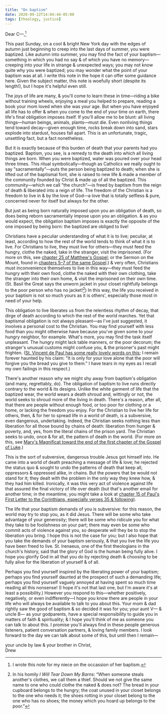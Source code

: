 ```yaml
---
title: "On baptism"
date: 2020-09-22T14:04:44-05:00
tags: [theology, justice]
---
```


Dear C—,[^1]

This past Sunday, on a cool & bright New York day with the edges of autumn just beginning to creep into the last days of summer, you were baptized. Like autumn into summer, you may find the fact of your baptism—something in which you had no say & of which you have no memory—creeping into your life in strange & unexpected ways; you may not know quite why you were baptized; you may wonder what the point of your baptism was at all. I write this note in the hope it can offer some guidance here. Given the subject matter, this note is woefully short (despite its length!), but I hope it's helpful even still.

The joys of life are many, & you'll come to learn these in time—riding a bike without training wheels, enjoying a meal you helped to prepare, reading a book your mom loved when she was your age. But when you have enjoyed all life has to offer & when you come to the end of your time on earth, there life's final obligation imposes itself. If you'll allow me to be blunt: all living things—human beings, animals, plants—must die. Even nonliving things tend toward decay—given enough time, rocks break down into sand, stars explode into stardust, houses fall apart. This is an unfortunate, tragic, unsettling fact, but a fact nonetheless.

But it is exactly because of this burden of death that your parents had you baptized. Baptism, you see, is a remedy to the death into which all living things are born. When you were baptized, water was poured over your head three times. This ritual symbolically—though as Catholics we really ought to say "sacramentally"—puts the person being baptized to death; when she is lifted out of the baptismal font, she is raised to new life & made a member of the community founded by Christ & made up of all the baptized. This community—which we call "the church"—is freed by baptism from the reign of death & liberated into a reign of life. The freedom of the Christian is a freedom to live in & by the love of God—a love that is totally selfless & pure, concerned never for itself but always for the other.

But just as being born naturally imposed upon you an obligation of death, so does being reborn sacramentally impose upon you an obligation. & as you would expect, the obligation baptism imposes is exactly the opposite of the one imposed by being born: the baptized are obliged to live!

Christians have a peculiar understanding of what it is to live; peculiar, at least, according to how the rest of the world tends to think of what it is to live. For Christians to live, they must live for others—they must feed the hungry, clothe the naked, take in the stranger, visit the imprisoned. (For more on this, see [chapter 25 of Matthew's Gospel](https://www.biblegateway.com/passage/?search=matthew+25%3A31-46&version=RSVCE); or the Sermon on the Mount, found in [chapters 5–7 of the same Gospel](https://www.biblegateway.com/passage/?search=matthew+5-7&version=RSVCE).) & very often, Christians must inconvenience themselves to live in this way—they must feed the hungry with their own food, clothe the naked with their own clothing, take the stranger into their own home, & visit the imprisoned on their own time. (St. Basil the Great says the unworn jacket in your closet rightfully belongs to the poor person who has no jacket![^2]) In this way, the life you received in your baptism is not so much yours as it is others', especially those most in need of your help.

This obligation to live liberates us from the relentless rhythm of decay, that dirge of death according to which the rest of the world marches. Yet that baptismal obligation is not always pleasant—as I've just suggested, it involves a personal cost to the Christian. You may find yourself with less food than you might otherwise have because you've given some to your hungry neighbor, for example. What's more, you may find the task itself unpleasant. The hungry might lack table manners, or the poor decorum; the stranger's unusual customs might confuse you, & the prisoner's past might frighten. ([St. Vincent de Paul has some really lovely words on this](https://en.wikiquote.org/wiki/Vincent_de_Paul); I remain forever haunted by his claim: "It is only for your love alone that the poor will forgive you the bread you give to them." I have tears in my eyes as I recall my own failings in this respect.)

There's another reason why we might shy away from baptism's obligation (and many, regrettably, do). The obligation of baptism to live runs directly contrary to the world & its designs. Unlike the white garment of life that the baptized wear, the world wears a death shroud and, wittingly or not, the world seeks to shroud more of the living in death. There's a reason, after all, that there are people without enough food, or too poor for clothing or a home, or lacking the freedom you enjoy. For the Christian to live her life for others, then, & for her to spread life in a world of death, is a subversive, even dangerous, undertaking. Indeed, the Christian seeks nothing less than liberation for all those bound by chains of death: liberation from hunger & poverty, and, yes, from the literal chains of the prison yard. The Christian seeks to undo, once & for all, the pattern of death in the world. (For more on this, see [Mary's Magnificat toward the end of the first chapter of the Gospel of Luke](https://www.biblegateway.com/passage/?search=luke+1%3A47-55&version=RSVCE).)

This is the sort of subversive, dangerous trouble Jesus got himself into. He came into a world of death preaching a message of life & love; he rejected the status quo & sought to undo the patterns of death that keep all, oppressors & oppressed alike, in chains. But the powers that be would not stand for it; they dealt with the problem in the only way they knew how, & they had him killed. Ironically, it was this very act of violence against life that assured the final victory of life over death (but that's another email for another time; in the meantime, you might take a look at [chapter 15 of Paul's First Letter to the Corinthians, especially verses 35 & following](https://www.biblegateway.com/passage/?search=1+cor+15%3A35-58&version=RSVCE)).

The life that your baptism demands of you is subversive: for this reason, the world may try to stop you, as it did Jesus. There will be some who take advantage of your generosity; there will be some who ridicule you for what they take to be foolishness on your part; there may even be some who commit acts of violence against you, so desperate will they be to stop the liberation you bring. I hope this is not the case for you; but I also hope that you take the demands of your baptism seriously, & that you live the life you have been freed to live. St. Irenaeus, one of the first theologians in the church's history, said that the glory of God is the human being fully alive. I hope you glorify God in all that you do by rejecting death & choosing to be fully alive for the liberation of yourself & of all.

Perhaps you find yourself inspired by the liberating power of your baptism; perhaps you find yourself daunted at the prospect of such a demanding life; perhaps you find yourself vaguely annoyed at having spent so much time reading all this nonsense! (I hope it's not that last one, but I'm aware it's at least a possibility.) However you respond to this—whether positively, negatively, or even indifferently—I hope you know there are people in your life who will always be available to talk to you about this. Your mom & dad rightly saw the good of baptism & so decided it was for you; your aunt V— & uncle B— as your godparents, have a special responsibility to guide you in matters of faith & spirituality; & I hope you'll think of me as someone you can talk to about this. I promise you'll always find in these people generous listeners, patient conversation partners, & loving family members. I look forward to the day we can talk about some of this, but until then I remain—

your uncle by law & your brother in Christ,  
Drew

[^1]: I wrote this note for my niece on the occassion of her baptism.
[^2]: In his homily *I Will Tear Down My Barns*: “When someone steals another's clothes, we call them a thief. Should we not give the same name to one who could clothe the naked & does not? The bread in your cupboard belongs to the hungry; the coat unused in your closet belongs to the one who needs it; the shoes rotting in your closet belong to the one who has no shoes; the money which you hoard up belongs to the poor.”  
